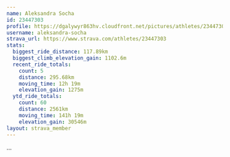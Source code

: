 ```yaml
---
name: Aleksandra Socha
id: 23447303
profile: https://dgalywyr863hv.cloudfront.net/pictures/athletes/23447303/14745546/4/large.jpg
username: aleksandra-socha
strava_url: https://www.strava.com/athletes/23447303
stats:
  biggest_ride_distance: 117.89km
  biggest_climb_elevation_gain: 1102.6m
  recent_ride_totals:
    count: 5
    distance: 295.68km
    moving_time: 12h 19m
    elevation_gain: 1275m
  ytd_ride_totals:
    count: 60
    distance: 2561km
    moving_time: 141h 19m
    elevation_gain: 30546m
layout: strava_member
--- 
```

...
